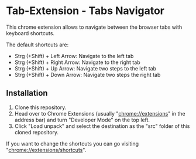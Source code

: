 # Tab-Extension - Tabs Navigator

 This chrome extension allows to navigate between the browser tabs with keyboard shortcuts. 
 
The default shortcuts are:
- Strg (+Shift) + Left Arrow: Navigate to the left tab
- Strg (+Shift) + Right Arrow: Navigate to the right tab
- Strg (+Shift) + Up Arrow: Navigate two steps to the left tab
- Strg (+Shift) + Down Arrow: Navigate two steps the right tab

## Installation

1. Clone this repository.
2. Head over to Chrome Extensions (usually "[chrome://extensions](chrome://extensions)" in the address bar) and turn "Developer Mode" on the top left.
3. Click "Load unpack" and select the destination as the "src" folder of this cloned repository.

If you want to change the shortcuts you can go visiting "[chrome://extensions/shortcuts](chrome://extensions/shortcuts)". 



